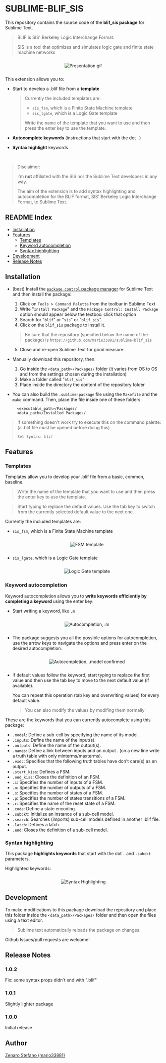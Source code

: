 # SUBLIME-BLIF_SIS

This repository contains the source code of the **blif_sis package** for Sublime Text.
> BLIF is SIS' Berkeley Logic Interchange Format.
> 
> SIS is a tool that optimizes and simulates logic gate and finite state machine networks

<div style="text-align: center; margin: 25px 0px;">
    <img style="border: 1px solid white" alt="Presentation gif" src="https://github.com/mario33881/sublime-blif_sis/blob/main/assets/presentation.gif?raw=true">
</div>

This extension allows you to:
* Start to develop a .blif file from a **template**
    > Currently the included templates are: 
    > * ```sis_fsm```, which is a Finite State Machine template
    > * ```sis_lgate```, which is a Logic Gate template
    >
    > Write the name of the template that you want to 
    > use and then press the enter key to use the template.

* **Autocomplete keywords** (instructions that start with the dot ```.```)

* **Syntax highlight** keywords

<br>

> Disclaimer: 
>
> I'm **not** affiliated with the SIS nor the Sublime Text developers in any way.
>
> The aim of the extension is to add syntax highlighting and autocompletion for the BLIF format, 
> SIS' Berkeley Logic Interchange Format, to Sublime Text.

## README Index
* [Installation](#installation)
* [Features](#features)
    * [Templates](#templates)
    * [Keyword autocompletion](#keyword-autocompletion)
    * [Syntax highlighting](#syntax-highlighting)
* [Development](#development)
* [Release Notes](#release-notes)

## Installation

* (best) Install the [```package control``` package manager](https://packagecontrol.io/installation) for Sublime Text and then install the package:
    1. Click on ```Tools > Command Palette``` from the toolbar in Sublime Text
    2. Write "```Install Package```" and the ```Package Control: Install Package``` option should appear below the textbox: click that option
    3. Search for "```blif```" or "```sis```" or "```blif_sis```".
    4. Click on the ```blif_sis``` package to install it.
    > Be sure that the repository (specified below the name of the package) is ```https://github.com/mario33881/sublime-blif_sis```
    5. Close and re-open Sublime Text for good measure.

* Manually download this repository, then:
    1. Go inside the ```<data_path>/Packages/``` folder (it varies from OS to OS and from the settings chosen during the installation)
    2. Make a folder called "```blif_sis```"
    3. Place inside the directory the content of the repository folder

* You can also build the ```.sublime-package``` file using the ```Makefile``` and the ```make``` command. Then, place the file inside one of these folders:
    
        <executable_path>/Packages/
        <data_path>/Installed Packages/

> If something doesn't work try to execute this on the command palette:
> (a .blif file must be opened before doing this)
>
>     Set Syntax: blif

## Features

### Templates
Templates allow you to develop your .blif file from a basic, common, baseline.
> Write the name of the template that you want to 
> use and then press the enter key to use the template.

> Start typing to replace the default values. Use the tab key to
> switch from the currently selected default value to the next one.

Currently the included templates are: 
* ```sis_fsm```, which is a Finite State Machine template

    <div style="text-align: center; margin: 25px 0px;">
        <img style="border: 1px solid white" alt="FSM template" src="https://github.com/mario33881/sublime-blif_sis/blob/main/assets/templates/fsm_template.gif?raw=true">
    </div>

* ```sis_lgate```, which is a Logic Gate template

    <div style="text-align: center; margin: 25px 0px;">
        <img style="border: 1px solid white" alt="Logic Gate template" src="https://github.com/mario33881/sublime-blif_sis/blob/main/assets/templates/lgate_template.gif?raw=true">
    </div>

### Keyword autocompletion
Keyword autocompletion allows you to **write keywords efficiently by completing a keyword** using the enter key:
* Start writing a keyword, like ```.m```

    <div style="text-align: center; margin: 25px 0px;">
        <img style="border: 1px solid white" alt="Autocompletion, .m" src="https://github.com/mario33881/sublime-blif_sis/blob/main/assets/autocompletion/m.gif?raw=true">
    </div>

* The package suggests you all the possible options for autocompletion,
use the arrow keys to navigate the options and press enter on the desired autocompletion.

    <div style="text-align: center; margin: 25px 0px;">
        <img style="border: 1px solid white" alt="Autocompletion, .model confirmed" src="https://github.com/mario33881/sublime-blif_sis/blob/main/assets/autocompletion/model_confirmed.gif?raw=true">
    </div>

* If default values follow the keyword, start typing to replace the first value and then use the tab key to move to the next default value (if available). 

    You can repeat this operation (tab key and overwriting values)
    for every default value.

    > You can also modify the values by modifing them normally

These are the keywords that you can currently autocomplete using this package:
* ```.model```: Define a sub-cell by specifying the name of its model.
* ```.inputs```: Define the name of the input(s).
* ```.outputs```: Define the name of the output(s).
* ```.names```: Define a link between inputs and an output .
    (on a new line write a truth table with only minterms/maxterms).
* ```.exdc```: Specifies that the following truth tables have don't care(s) as an output.
* ```.start_kiss```: Defines a FSM.
* ```.end_kiss```: Closes the definition of an FSM.
* ```.i```: Specifies the number of inputs of a FSM.
* ```.o```: Specifies the number of outputs of a FSM.
* ```.s```: Specifies the number of states of a FSM.
* ```.p```: Specifies the number of states transitions of a FSM.
* ```.r```: Specifies the name of the reset state of a FSM.
* ```.code```: Define a state encoding.
* ```.subckt```: Initialize an instance of a sub-cell model.
* ```.search```: Searches (imports) sub-cell models defined in another .blif file.
* ```.latch```: Defines a latch.
* ```.end```: Closes the definition of a sub-cell model.

### Syntax highlighting
This package **highlights keywords** that start with the dot ```.``` and ```.subckt``` parameters.

Highlighted keywords:

<div style="text-align: center; margin: 25px 0px;">
    <img style="border: 1px solid white" alt="Syntax Highlighting" src="https://github.com/mario33881/sublime-blif_sis/blob/main/assets/highlighting/highlighting.png?raw=true">
</div>

## Development

To make modifications to this package download the repository and place this folder inside the ```<data_path>/Packages/``` folder and then open the files using a text editor.
> Sublime text automatically reloads the package on changes.

Github Issues/pull requests are welcome!

## Release Notes

### 1.0.2
Fix: some syntax props didn't end with ".blif"

### 1.0.1

Slightly lighter package

### 1.0.0

Initial release

## Author
[Zenaro Stefano (mario33881)](https://github.com/mario33881)
